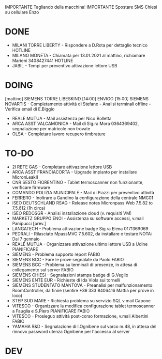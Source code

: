 IMPORTANTE Tagliando della macchina!
IMPORTANTE Spostare SMS Chiesi su cellulare Enzo


# DONE
- MILANI TORRE LIBERTY - Rispondere a D.Rota per dettaglio tecnico HOTLINE
- MILANO MONETA - Chiamata per 13.01.2021 al mattino, richiamare Marieni 3408427441 HOTLINE
- JABIL - Tempi per preventivo attivazione lettore USB 


# DOING
[mattino] SIEMENS TORRE LIBESKIND
[14:00] ENVIGO
[15:00] SIEMENS NOVARTIS - Completamento attività di Stefano
    - Analisi terminali offline
    - Verifica email di E.Biggio
- REALE MUTUA - Mail assistenza per Nico Bolletta
- ARCA ASST VALCAMONICA - Mail di Sig.ra Mora 0364369402, segnalazione per matricole non trovate
- OLSA - Completare lavoro recupero timbrature


# TO-DO
- 2I RETE GAS - Completare attivazione lettore USB
- ARCA ASST FRANCIACORTA - Upgrade impianto per installare MicronLeakII
- CNR SESTO FIORENTINO - Tablet termoscanner non funzionante, verificare firmware
- COMANDO POLIZIA MUNICIPALE - Mail di Piazzi per preventivo attività
- FERRERO - Inoltrare a Gandino la configurazione della centrale NMG01
- ISEO DEUTSCHLAND RSAG - Release notes Micronpass Web 7.5.82 to 7.5.612 (1h circa)
- ISEO REDOSGR - Analisi installazione cloud (v. requisiti VM)
- MARKETZ GRUPPO ENOI - Assistenza su software accessi, v.mail Panipucci [prev.]
- LANGATECH - Problema attivazione badge Sig.ra Elena 0171369069 
- PEDRALI - Rilasciato MpassMVC 7.5.602, da installare e testare NOTA: Dal 7 gennaio
- REALE MUTUA - Organizzare attivazione ultimo lettore USB a Udine PIANIFICARE
- SIEMENS - Problema supporto report FABIO
- SIEMENS BCC - Fare le prove segnalate da Paolo FABIO
- SIEMENS BCC - Problema su terminali di presenze, in attesa di collegamento sul server FABIO
- SIEMENS CHIESI - Segnalazioni stampa badge di G.Veglio
- SIEMENS ENTE EUR - Richieste di Ida Viola sui tornelli
- SIEMENS STUDENTATO MANTOVA - Preanalisi per malfunzionamento RoomController, da finire (sentire +39 333 8406416 Mattia per prove in loco)
- STEP SUD MARE - Richiesta problema su servizio SQL v.mail Capone
- VITESCO - Organizzare la modifica configurazione tablet termoscanner a Fauglia e S.Piero PIANIFICARE FABIO
- VITESCO - Prosieguo attività post-corso formazione, v.mail Albertini FABIO
- YAMAHA R&D - Segnalazione di I.Ognibene sul varco m.48, in attesa del rinnovo password utenza Ognibene per l'accesso al server



# DEV
